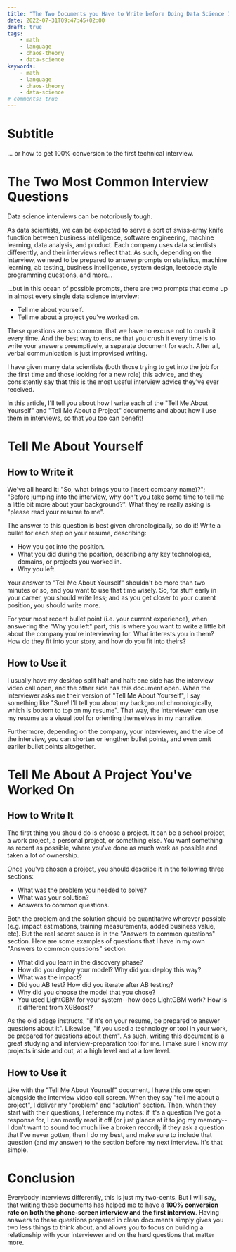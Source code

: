 ```yaml
---
title: "The Two Documents you Have to Write before Doing Data Science Interviews."
date: 2022-07-31T09:47:45+02:00
draft: true
tags:
    - math
    - language
    - chaos-theory
    - data-science
keywords:
    - math
    - language
    - chaos-theory
    - data-science
# comments: true
---
```


# Subtitle
... or how to get 100% conversion to the first technical interview.

# The Two Most Common Interview Questions

Data science interviews can be notoriously tough.

As data scientists, we can be expected to serve a sort of swiss-army knife function between business intelligence, software engineering, machine learning, data analysis, and product. Each company uses data scientists differently, and their interviews reflect that. As such, depending on the interview, we need to be prepared to answer prompts on statistics, machine learning, ab testing, business intelligence, system design, leetcode style programming questions, and more... 

...but in this ocean of possible prompts, there are two prompts that come up in almost every single data science interview:
- Tell me about yourself.
- Tell me about a project you've worked on.

These questions are so common, that we have no excuse not to crush it every time. And the best way to ensure that you crush it every time is to write your answers preemptively, a separate document for each. After all, verbal communication is just improvised writing.

I have given many data scientists (both those trying to get into the job for the first time and those looking for a new role) this advice, and they consistently say that this is the most useful interview advice they've ever received.

In this article, I'll tell you about how I write each of the "Tell Me About Yourself" and "Tell Me About a Project" documents and about how I use them in interviews, so that you too can benefit!

# Tell Me About Yourself
## How to Write it
We've all heard it: "So, what brings you to (insert company name)?"; "Before jumping into the interview, why don't you take some time to tell me a little bit more about your background?". What they're really asking is "please read your resume to me".

The answer to this question is best given chronologically, so do it! Write a bullet for each step on your resume, describing:
- How you got into the position.
- What you did during the position, describing any key technologies, domains, or projects you worked in.
- Why you left.

Your answer to "Tell Me About Yourself" shouldn't be more than two minutes or so, and you want to use that time wisely. So, for stuff early in your career, you should write less; and as you get closer to your current position, you should write more.

For your most recent bullet point (i.e. your current experience), when answering the "Why you left" part, this is where you want to write a little bit about the company you're interviewing for. What interests you in them? How do they fit into your story, and how do you fit into theirs?

## How to Use it

I usually have my desktop split half and half: one side has the interview video call open, and the other side has this document open. When the interviewer asks me their version of "Tell Me About Yourself", I say something like "Sure! I'll tell you about my background chronologically, which is bottom to top on my resume". That way, the interviewer can use my resume as a visual tool for orienting themselves in my narrative.

Furthermore, depending on the company, your interviewer, and the vibe of the interview, you can shorten or lengthen bullet points, and even omit earlier bullet points altogether.

# Tell Me About A Project You've Worked On
## How to Write It
The first thing you should do is choose a project. It can be a school project, a work project, a personal project, or something else. You want something as recent as possible, where you've done as much work as possible and taken a lot of ownership.

Once you've chosen a project, you should describe it in the following three sections:
- What was the problem you needed to solve?
- What was your solution?
- Answers to common questions.

Both the problem and the solution should be quantitative wherever possible (e.g. impact estimations, training measurements, added business value, etc). But the real secret sauce is in the "Answers to common questions" section. Here are some examples of questions that I have in my own "Answers to common questions" section:
- What did you learn in the discovery phase?
- How did you deploy your model? Why did you deploy this way?
- What was the impact?
- Did you AB test? How did you iterate after AB testing?
- Why did you choose the model that you chose?
- You used LightGBM for your system--how does LightGBM work? How is it different from XGBoost?

As the old adage instructs, "if it's on your resume, be prepared to answer questions about it". Likewise, "if you used a technology or tool in your work, be prepared for questions about them". As such, writing this document is a great studying and interview-preparation tool for me. I make sure I know my projects inside and out, at a high level and at a low level.

## How to Use it

Like with the "Tell Me About Yourself" document, I have this one open alongside the interview video call screen. When they say "tell me about a project", I deliver my "problem" and "solution" section. Then, when they start with their questions, I reference my notes: if it's a question I've got a response for, I can mostly read it off (or just glance at it to jog my memory--I don't want to sound too much like a broken record); if they ask a question that I've never gotten, then I do my best, and make sure to include that question (and my answer) to the section before my next interview. It's that simple.

# Conclusion

Everybody interviews differently, this is just my two-cents. But I will say, that writing these documents has helped me to have a **100% conversion rate on both the phone-screen interview and the first interview**. Having answers to these questions prepared in clean documents simply gives you two less things to think about, and allows you to focus on building a relationship with your interviewer and on the hard questions that matter more.